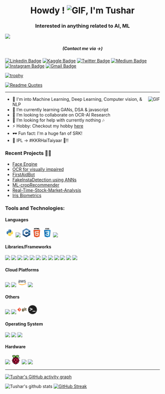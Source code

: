 
<h1 align="center">Howdy ! <img height=30 width=30 alt="GIF" src="https://raw.githubusercontent.com/MartinHeinz/MartinHeinz/master/wave.gif" />, I'm Tushar</h1>
<h3 align="center">Interested in anything related to AI, ML</h3>


![](https://komarev.com/ghpvc/?username=tushark01)

<h5 align="center"><i>(Contact me via ->)</i></h5>


[![Linkedin Badge](https://img.shields.io/badge/-Tushar_Khete-blue?style=flat&logo=Linkedin&logoColor=white&link=https://www.linkedin.com/in/tushar-khete-4016201a0//)](https://www.linkedin.com/in/tushar-khete-4016201a0//)
[![Kaggle Badge](https://img.shields.io/badge/-Kaggle-1ca0f1?style=flat&labelColor=1ca0f1&logo=Kaggle&logoColor=white&link=https://www.kaggle.com/tusharkhete)](https://www.kaggle.com/tusharkhete)
[![Twitter Badge](https://img.shields.io/badge/-@KheteTushar-1ca0f1?style=flat&labelColor=1ca0f1&logo=twitter&logoColor=white&link=https://twitter.com/KheteTushar)](https://twitter.com/KheteTushar)
[![Medium Badge](https://img.shields.io/badge/-@tushakhete118-black?style=plastic&labelColor=000000&logo=Medium&link=https://medium.com/@tusharkhete118/)](https://medium.com/@tusharkhete118)
[![Instagram Badge](https://img.shields.io/badge/-imtushar__-purple?style=plastic&logo=instagram&logoColor=white&link=https://instagram.com/imtushar__/)](https://instagram.com/imtushar__)
[![Gmail Badge](https://img.shields.io/badge/-tusharkhete-c14438?style=flat&logo=Gmail&logoColor=white&link=mailto:tusharkhete118@gmail.com)](mailto:tusharkhete118@gmail.com)

[![trophy](https://github-profile-trophy.vercel.app/?username=tushark01&theme=onedark)](https://github.com/tushark01/github-profile-trophy)

[![Readme Quotes](https://quotes-github-readme.vercel.app/api?type=horizontal&theme=dark)](https://github.com/tushark01/github-readme-quotes)

<!-- [<img src="https://github.com/sciencepal/sciencepal/blob/master/assets/discord-round.svg" width="3.5%"/>](https://discord.gg/MnUUbHe)
[<img src="https://img.icons8.com/color/48/000000/twitter.png" width="3.5%"/>](https://twitter.com/sciencepal)
[<img src="https://img.icons8.com/color/48/000000/linkedin.png" width="3.5%"/>](https://www.linkedin.com/in/adityapal1/)
[<img src="https://img.icons8.com/fluent/48/000000/facebook-new.png" width="3.5%"/>](https://www.facebook.com/sciencepal/)
[<img src="https://img.icons8.com/fluent/48/000000/instagram-new.png" width="3.5%"/>](https://www.instagram.com/aditya_sciencepal/)
<a href="mailto:aditya.pal.science@gmail.com"> <img src="https://img.icons8.com/fluent/48/000000/gmail.png" width="3.5%"/> </a> -->

---

<img align="right" alt="GIF" src="https://media.giphy.com/media/USV0ym3bVWQJJmNu3N/giphy.gif" />
<!-- <img align="right" alt="GIF" src="https://media.giphy.com/media/CVtNe84hhYF9u/giphy.gif" /> -->

- 🔭 I'm into Machine Learning, Deep Learning, Computer vision, & NLP
- 🌱 I’m currently learning GANs, DSA & javascript
- 👯 I’m looking to collaborate on OCR-AI Research
- 🤔 I’m looking for help with currently nothing 🎶
- ⚡ Hobby: Checkout my hobby [here](https://instagram.com/_atpixel_?utm_medium=copy_link)
- 🕶 Fun fact: I'm a huge fan of SRK!
- 🏏 IPL -> #KKRHaiTaiyaar 💜!!


### Recent Projects 🎉🎉
- [Face Engine](https://github.com/tushark01/FaceEngine)
- [OCR for visually impaired](https://github.com/tushark01/OCR-gTTS-)
- [FirstAidBot](https://github.com/tushark01/First-Aid-ChatBot)
- [FakeInstaDetection using ANNs](https://github.com/tushark01/Fake_Instagram_Detection_Using_ANNs)
- [ML-cropRecommender](https://github.com/tushark01/ML-Crop-Recommender)
- [Real-Time-Stock-Market-Analysis](https://github.com/tushark01/Real-Time-Stock-Market-Analysis)
- [Iris Biometrics](https://github.com/tushark01/Iris-Biometrics)


### Tools and Technologies:

#### Languages
<code><img height="30" src="https://raw.githubusercontent.com/github/explore/80688e429a7d4ef2fca1e82350fe8e3517d3494d/topics/python/python.png"></code>
<code><img height="30" src="https://cdn.iconscout.com/icon/free/png-512/c-programming-569564.png"></code>
<code><img height="30" src="https://raw.githubusercontent.com/github/explore/80688e429a7d4ef2fca1e82350fe8e3517d3494d/topics/cpp/cpp.png"></code>
<code><img height="30" src="https://raw.githubusercontent.com/github/explore/80688e429a7d4ef2fca1e82350fe8e3517d3494d/topics/html/html.png"></code>
<code><img height="30" src="https://raw.githubusercontent.com/github/explore/80688e429a7d4ef2fca1e82350fe8e3517d3494d/topics/css/css.png"></code>
<code><img height="30" src="https://ih1.redbubble.net/image.696005995.4114/st,small,507x507-pad,600x600,f8f8f8.jpg"></code>

#### Libraries/Frameworks
<code><img height="30" src="https://upload.wikimedia.org/wikipedia/commons/thumb/0/05/Scikit_learn_logo_small.svg/1280px-Scikit_learn_logo_small.svg.png"></code>
<code><img height="30" src="https://numpy.org/images/logos/numpy.svg"></code>
<code><img height="30" src="https://upload.wikimedia.org/wikipedia/commons/thumb/2/22/Pandas_mark.svg/1200px-Pandas_mark.svg.png"></code>
<code><img height="30" src="https://upload.wikimedia.org/wikipedia/commons/thumb/8/84/Matplotlib_icon.svg/1200px-Matplotlib_icon.svg.png"></code>
<code><img height="30" src="https://user-images.githubusercontent.com/315810/92161415-9e357100-edfe-11ea-917d-f9e33fd60741.png"></code>
<code><img height="30" src="https://www.pngitem.com/pimgs/m/31-310639_pytorch-logo-png-transparent-png.png"></code>
<code><img height="30" src="https://upload.wikimedia.org/wikipedia/commons/thumb/2/2d/Tensorflow_logo.svg/1200px-Tensorflow_logo.svg.png"></code>
<code><img height="30" src="https://ih1.redbubble.net/image.405700150.0170/st,small,507x507-pad,600x600,f8f8f8.u5.jpg"></code>
<code><img height="30" src="https://huggingface.co/favicon.ico"></code>
<code><img height="30" src="https://icon2.cleanpng.com/20180802/iwp/kisspng-flask-by-example-python-web-framework-bottle-lico-softwares-websites-press-services-product-5b634c8e416770.5741331515332343182679.jpg"></code>
<code><img height="30" src="https://icon-library.com/images/django-icon/django-icon-0.jpg"></code>
<code><img height="30" src="https://docs.streamlit.io/en/0.79.0/_static/favicon.png"></code>

#### Cloud Platforms
<code><img height="30" src="https://colab.research.google.com/img/colab_favicon_256px.png"></code>
<code><img height="30" src="https://avatars2.githubusercontent.com/u/2810941?v=3&s=96"></code>
<code><img height="30" src="https://raw.githubusercontent.com/github/explore/80688e429a7d4ef2fca1e82350fe8e3517d3494d/topics/aws/aws.png"></code>
<code><img height="30" src="https://image.flaticon.com/icons/png/512/873/873107.png"></code>

#### Others
<code><img height="30" src="https://upload.wikimedia.org/wikipedia/commons/thumb/9/9a/Visual_Studio_Code_1.35_icon.svg/1024px-Visual_Studio_Code_1.35_icon.svg.png"></code>
<code><img height="30" src="https://www.psych.mcgill.ca/labs/mogillab/anaconda2/pkgs/anaconda-navigator-1.4.3-py27_0/lib/python2.7/site-packages/anaconda_navigator/static/images/anaconda-icon-1024x1024.png"></code>
<code><img height="30" src="https://raw.githubusercontent.com/github/explore/80688e429a7d4ef2fca1e82350fe8e3517d3494d/topics/git/git.png"></code>
<code><img height="30" src="https://raw.githubusercontent.com/github/explore/80688e429a7d4ef2fca1e82350fe8e3517d3494d/topics/terminal/terminal.png"></code>

#### Operating System
<code><img height="30" src="https://github.com/EgoistDeveloper/operating-system-logos/blob/master/src/48x48/UBT.png"></code>
<code><img height="30" src="https://github.com/EgoistDeveloper/operating-system-logos/blob/master/src/48x48/WIN.png"></code>
<code><img height="30" src="https://github.com/EgoistDeveloper/operating-system-logos/blob/master/src/48x48/mac.png?raw=true"></code>

#### Hardware
<code><img height="30" src="https://brandslogos.com/wp-content/uploads/images/large/arduino-logo-1.png"></code>
<code><img height="30" src="https://raw.githubusercontent.com/iiiypuk/rpi-icon/master/raspberry-pi-logo_resized_256.png"></code>
<code><img height="30" src="https://avatars.githubusercontent.com/u/47798062?s=200&v=4"></code>
<code><img height="30" src="https://www.saashub.com/images/app/service_logos/45/52b54fa6b6bc/large.png?1555655428"></code>

---
[![Tushar's GitHub activity graph](https://activity-graph.herokuapp.com/graph?username=tushark01&theme=react-dark&hide_border=true)](https://github.com/tushark01/)

![Tushar's github stats](https://github-readme-stats.vercel.app/api?username=tushark01&theme=tokyonight&show_icons=true) [![GitHub Streak](https://github-readme-streak-stats.herokuapp.com?user=tushark01&theme=tokyonight)](https://git.io/streak-stats)


